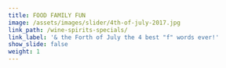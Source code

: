 ```yaml
---
title: FOOD FAMILY FUN
image: /assets/images/slider/4th-of-july-2017.jpg
link_path: /wine-spirits-specials/
link_label: '& the Forth of July the 4 best "f" words ever!'
show_slide: false
weight: 1
---
```



